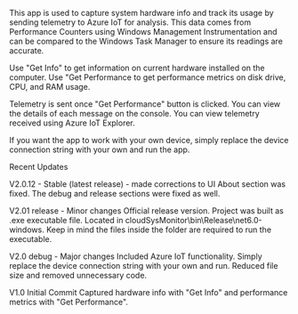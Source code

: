 This app is used to capture system hardware info and track its usage by sending telemetry to Azure IoT for analysis.
This data comes from Performance Counters using Windows Management Instrumentation and can be compared to the Windows Task Manager to ensure its readings are accurate.

Use "Get Info" to get information on current hardware installed on the computer.
Use "Get Performance to get performance metrics on disk drive, CPU, and RAM usage.

Telemetry is sent once "Get Performance" button is clicked. You can view the details of each message on the console.
You can view telemetry received using Azure IoT Explorer.

If you want the app to work with your own device, simply replace the device connection string with your own and run the app. 

Recent Updates

V2.0.12 - Stable (latest release) - made corrections to UI
About section was fixed. The debug and release sections were fixed as well.

V2.01 release - Minor changes
Official release version. Project was built as .exe executable file. Located in cloudSysMonitor\bin\Release\net6.0-windows. Keep in mind the files inside the folder are required to run the executable.

V2.0 debug - Major changes
Included Azure IoT functionality. Simply replace the device connection string with your own and run. Reduced file size and removed unnecessary code.

V1.0 Initial Commit
Captured hardware info with "Get Info" and performance metrics with "Get Performance".
